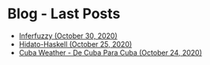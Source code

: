 # Blog - Last Posts

* [Inferfuzzy (October 30, 2020)](inferfuzzy)
* [Hidato-Haskell (October 25, 2020)](hidato-haskell)
* [Cuba Weather - De Cuba Para Cuba (October 24, 2020)](cuba-weather-de-cuba-para-cuba)

